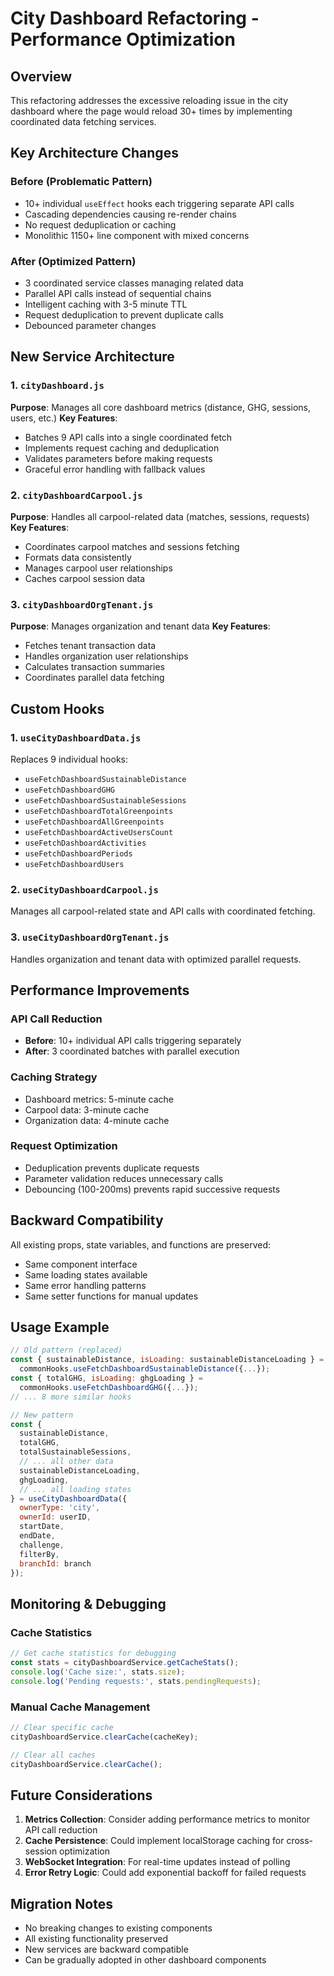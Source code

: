 # City Dashboard Refactoring - Performance Optimization

## Overview
This refactoring addresses the excessive reloading issue in the city dashboard where the page would reload 30+ times by implementing coordinated data fetching services.

## Key Architecture Changes

### Before (Problematic Pattern)
- 10+ individual `useEffect` hooks each triggering separate API calls
- Cascading dependencies causing re-render chains
- No request deduplication or caching
- Monolithic 1150+ line component with mixed concerns

### After (Optimized Pattern)
- 3 coordinated service classes managing related data
- Parallel API calls instead of sequential chains
- Intelligent caching with 3-5 minute TTL
- Request deduplication to prevent duplicate calls
- Debounced parameter changes

## New Service Architecture

### 1. `cityDashboard.js`
**Purpose**: Manages all core dashboard metrics (distance, GHG, sessions, users, etc.)
**Key Features**:
- Batches 9 API calls into a single coordinated fetch
- Implements request caching and deduplication
- Validates parameters before making requests
- Graceful error handling with fallback values

### 2. `cityDashboardCarpool.js` 
**Purpose**: Handles all carpool-related data (matches, sessions, requests)
**Key Features**:
- Coordinates carpool matches and sessions fetching
- Formats data consistently
- Manages carpool user relationships
- Caches carpool session data

### 3. `cityDashboardOrgTenant.js`
**Purpose**: Manages organization and tenant data
**Key Features**:
- Fetches tenant transaction data
- Handles organization user relationships
- Calculates transaction summaries
- Coordinates parallel data fetching

## Custom Hooks

### 1. `useCityDashboardData.js`
Replaces 9 individual hooks:
- `useFetchDashboardSustainableDistance`
- `useFetchDashboardGHG`
- `useFetchDashboardSustainableSessions`
- `useFetchDashboardTotalGreenpoints`
- `useFetchDashboardAllGreenpoints`
- `useFetchDashboardActiveUsersCount`
- `useFetchDashboardActivities`
- `useFetchDashboardPeriods`
- `useFetchDashboardUsers`

### 2. `useCityDashboardCarpool.js`
Manages all carpool-related state and API calls with coordinated fetching.

### 3. `useCityDashboardOrgTenant.js`
Handles organization and tenant data with optimized parallel requests.

## Performance Improvements

### API Call Reduction
- **Before**: 10+ individual API calls triggering separately
- **After**: 3 coordinated batches with parallel execution

### Caching Strategy
- Dashboard metrics: 5-minute cache
- Carpool data: 3-minute cache  
- Organization data: 4-minute cache

### Request Optimization
- Deduplication prevents duplicate requests
- Parameter validation reduces unnecessary calls
- Debouncing (100-200ms) prevents rapid successive requests

## Backward Compatibility

All existing props, state variables, and functions are preserved:
- Same component interface
- Same loading states available
- Same error handling patterns
- Same setter functions for manual updates

## Usage Example

```javascript
// Old pattern (replaced)
const { sustainableDistance, isLoading: sustainableDistanceLoading } = 
  commonHooks.useFetchDashboardSustainableDistance({...});
const { totalGHG, isLoading: ghgLoading } = 
  commonHooks.useFetchDashboardGHG({...});
// ... 8 more similar hooks

// New pattern
const {
  sustainableDistance,
  totalGHG,
  totalSustainableSessions,
  // ... all other data
  sustainableDistanceLoading,
  ghgLoading,
  // ... all loading states
} = useCityDashboardData({
  ownerType: 'city',
  ownerId: userID,
  startDate,
  endDate,
  challenge,
  filterBy,
  branchId: branch
});
```

## Monitoring & Debugging

### Cache Statistics
```javascript
// Get cache statistics for debugging
const stats = cityDashboardService.getCacheStats();
console.log('Cache size:', stats.size);
console.log('Pending requests:', stats.pendingRequests);
```

### Manual Cache Management
```javascript
// Clear specific cache
cityDashboardService.clearCache(cacheKey);

// Clear all caches
cityDashboardService.clearCache();
```

## Future Considerations

1. **Metrics Collection**: Consider adding performance metrics to monitor API call reduction
2. **Cache Persistence**: Could implement localStorage caching for cross-session optimization
3. **WebSocket Integration**: For real-time updates instead of polling
4. **Error Retry Logic**: Could add exponential backoff for failed requests

## Migration Notes

- No breaking changes to existing components
- All existing functionality preserved
- New services are backward compatible
- Can be gradually adopted in other dashboard components